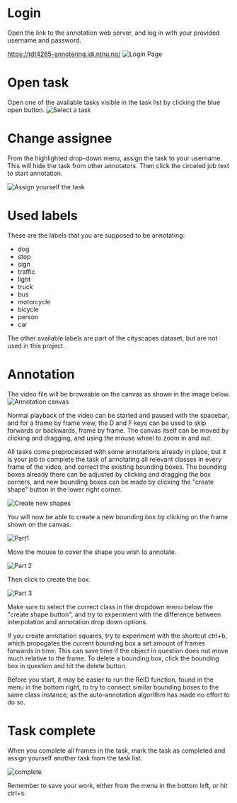 # Login
Open the link to the annotation web server, and log in with your provided username and password.

https://tdt4265-annotering.idi.ntnu.no/
![Login Page](./walkthrough_images/login_edit.png)

# Open task
Open one of the available tasks visible in the task list by clicking the blue open button.
![Select a task](./walkthrough_images/tasks_edit.png)

# Change assignee
From the highlighted drop-down menu, assign the task to your username. This will hide the task from other annotators. Then click the circeled job text to start annotation.

![Assign yourself the task](./walkthrough_images/task_assignee_edit.png)

# Used labels
These are the labels that you are supposed to be annotating: 

* dog 
* stop 
* sign 
* traffic 
* light 
* truck 
* bus
* motorcycle 
* bicycle 
* person 
* car

The other available labels are part of the cityscapes dataset, but are not used in this project.

# Annotation

The video file will be browsable on the canvas as shown in the image below. ![Annotation canvas](./walkthrough_images/canvas.png)

Normal playback of the video can be started and paused with the spacebar, and for a frame by frame view, the D and F keys can be used to skip forwards or backwards, frame by frame. The canvas itself can be moved by clicking and dragging, and using the mouse wheel to zoom in and out.

All tasks come preprocessed with some annotations already in place, but it is your job to complete the task of annotating all relevant classes in every frame of the video, and correct the existing bounding boxes. The bounding boxes already there can be adjusted by clicking and dragging the box corners, and new bounding boxes can be made by clicking the "create shape" button in the lower right corner.

![Create new shapes](./walkthrough_images/create_shape.png) 

You will now be able to create a new bounding box by clicking on the frame shown on the canvas. 

![Part1](./walkthrough_images/canvas_shape_part1.png)

Move the mouse to cover the shape you wish to annotate. 

![Part 2](./walkthrough_images/canvas_shape_part2.png)

Then click to create the box.

![Part 3](./walkthrough_images/canvas_shape_part3.png)

Make sure to select the correct class in the dropdown menu below the "create shape button", and try to experiment with the difference between interpolation and annotation drop down options. 

If you create annotation squares, try to experiment with the shortcut ctrl+b, which propogates the current bounding box a set amount of frames forwards in time. This can save time if the object in question does not move much relative to the frame. To delete a bounding box, click the bounding box in question and hit the delete button.

Before you start, it may be easier to run the ReID function, found in the menu in the bottom right, to try to connect similar bounding boxes to the same class instance, as the auto-annotation algorithm has made no effort to do so.

# Task complete
When you complete all frames in the task, mark the task as completed and assign yourself another task from the task list.

![complete](./walkthrough_images/canvas_completed.png)

Remember to save your work, either from the menu in the bottom left, or hit ctrl+s.


